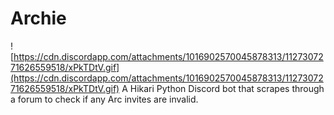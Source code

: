 # Archie
![https://cdn.discordapp.com/attachments/1016902570045878313/1127307271626559518/xPkTDtV.gif](https://cdn.discordapp.com/attachments/1016902570045878313/1127307271626559518/xPkTDtV.gif)
A Hikari Python Discord bot that scrapes through a forum to check if any Arc invites are invalid.
